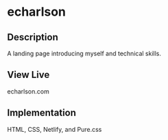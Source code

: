 # echarlson

## Description

A landing page introducing myself and technical skills.

## View Live

echarlson.com

## Implementation

HTML, CSS, Netlify, and Pure.css
